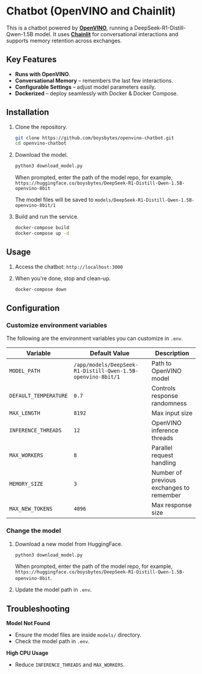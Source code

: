 # Chatbot (OpenVINO and Chainlit)

This is a chatbot powered by [**OpenVINO**](https://www.intel.com/content/www/us/en/developer/tools/openvino-toolkit/overview.html), running a DeepSeek-R1-Distill-Qwen-1.5B model. It uses [**Chainlit**](https://docs.chainlit.io/get-started/overview) for conversational interactions and supports memory retention across exchanges.

## Key Features

- **Runs with OpenVINO**.
- **Conversational Memory** – remembers the last few interactions.
- **Configurable Settings** – adjust model parameters easily.
- **Dockerized** – deploy seamlessly with Docker & Docker Compose.


## Installation

1. Clone the repository.

    ```bash
    git clone https://github.com/boysbytes/openvino-chatbot.git
    cd openvino-chatbot
    ```

2. Download the model.

    ```bash
    python3 download_model.py
    ```

    When prompted, enter the path of the model repo, for example, `https://huggingface.co/boysbytes/DeepSeek-R1-Distill-Qwen-1.5B-openvino-8bit`

    The model files will be saved to `models/DeepSeek-R1-Distill-Qwen-1.5B-openvino-8bit/1`

2. Build and run the service.

    ```bash
    docker-compose build
    docker-compose up -d
    ```

## Usage

1. Access the chatbot: `http://localhost:3000`


2. When you're done, stop and clean-up.

    ```bash
    docker-compose down
    ```

## Configuration

### Customize environment variables
The following are the environment variables you can customize in `.env`.

| Variable           | Default Value | Description |
|--------------------|--------------|-------------|
| `MODEL_PATH`      | `/app/models/DeepSeek-R1-Distill-Qwen-1.5B-openvino-8bit/1` | Path to OpenVINO model |
| `DEFAULT_TEMPERATURE` | `0.7` | Controls response randomness |
| `MAX_LENGTH`      | `8192` | Max input size |
| `INFERENCE_THREADS` | `12` | OpenVINO inference threads |
| `MAX_WORKERS`     | `8` | Parallel request handling |
| `MEMORY_SIZE`     | `3` | Number of previous exchanges to remember |
| `MAX_NEW_TOKENS`     | `4096` | Max response size |

### Change the model

1. Download a new model from HuggingFace.

    ```bash
    python3 download_model.py
    ```

    When prompted, enter the path of the model repo, for example, `https://huggingface.co/boysbytes/DeepSeek-R1-Distill-Qwen-1.5B-openvino-8bit`.

2. Update the model path in `.env`. 

## Troubleshooting

**Model Not Found**  
- Ensure the model files are inside `models/` directory.
- Check the model path in `.env`.

**High CPU Usage**  
- Reduce `INFERENCE_THREADS` and `MAX_WORKERS`.

